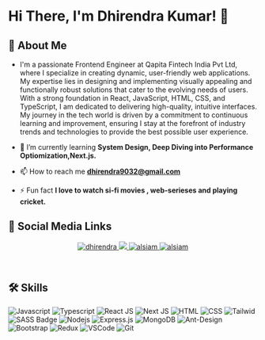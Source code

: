 <!--
<h2 align="center">
  Welcome to Dhirendra Kumar World!
  <img src="https://media.giphy.com/media/hvRJCLFzcasrR4ia7z/giphy.gif" width="28">
</h2>
-->

# Hi There, I'm Dhirendra Kumar! 👋


## 🚀 About Me

- I'm a passionate Frontend Engineer at Qapita Fintech India Pvt Ltd, where I specialize in creating dynamic, user-friendly web applications. My expertise lies in designing and implementing visually appealing and functionally robust solutions that cater to the evolving needs of users. With a strong foundation in React, JavaScript, HTML, CSS, and TypeScript, I am dedicated to delivering high-quality, intuitive interfaces. My journey in the tech world is driven by a commitment to continuous learning and improvement, ensuring I stay at the forefront of industry trends and technologies to provide the best possible user experience.
  
- 🌱 I’m currently learning **System Design, Deep Diving into Performance Optiomization,Next.js.**

- 📫 How to reach me **dhirendra9032@gmail.com**

- ⚡ Fun fact **I love to watch si-fi movies , web-serieses and playing cricket.**


## 🔗 Social Media Links
<p align="center">
 
 <a href="https://www.linkedin.com/in/dhirendra-kumar-9032/" target="_blank">
  <img src="https://img.shields.io/badge/LinkedIn-0077B5?style=for-the-badge&logo=linkedin&logoColor=white" alt="dhirendra"/>
 </a>
 
 <a href="https://twitter.com/dhirendrakr9032" target="_blank">
  <img src="https://img.shields.io/badge/Twitter-1DA1F2?style=for-the-badge&logo=twitter&logoColor=white" />
 </a>
 <a href="https://www.instagram.com/dhirendra9032/" target="_blank">
  <img src="https://img.shields.io/badge/Instagram-fe4164?style=for-the-badge&logo=instagram&logoColor=white" alt="alsiam" />
 </a> 
 <a href="https://www.facebook.com/dkboss9032/" target="_blank">
  <img src="https://img.shields.io/badge/Facebook-20BEFF?&style=for-the-badge&logo=facebook&logoColor=white" alt="alsiam"  />
  </a> 
</p>
<br />

## 🛠 Skills
![Javascript](https://img.shields.io/badge/Javascript-F0DB4F?style=for-the-badge&labelColor=black&logo=javascript&logoColor=F0DB4F)
![Typescript](https://img.shields.io/badge/Typescript-007acc?style=for-the-badge&labelColor=black&logo=typescript&logoColor=007acc)
![React JS](https://img.shields.io/badge/-React-61DBFB?style=for-the-badge&labelColor=black&logo=react&logoColor=61DBFB)
![Next JS](https://img.shields.io/badge/next.js-000000?style=for-the-badge&logo=nextdotjs&logoColor=white)
![HTML](https://img.shields.io/badge/HTML5-E34F26?style=for-the-badge&logo=html5&logoColor=white)
![CSS](https://img.shields.io/badge/CSS3-1572B6?style=for-the-badge&logo=css3&logoColor=white)
![Tailwid](https://img.shields.io/badge/Tailwind_CSS-grey?style=for-the-badge&logo=tailwind-css&logoColor=38B2AC)
![SASS Badge](https://img.shields.io/badge/Sass-CC6699?style=for-the-badge&logo=sass&logoColor=white)
![Nodejs](https://img.shields.io/badge/Nodejs-3C873A?style=for-the-badge&labelColor=black&logo=node.js&logoColor=3C873A)
![Express.js](https://img.shields.io/badge/Express.js-000000?style=for-the-badge&logo=express&logoColor=white)
![MongoDB](https://img.shields.io/badge/MongoDB-4EA94B?style=for-the-badge&logo=mongodb&logoColor=white)
![Ant-Design](https://img.shields.io/badge/AntDesign-0170FE?style=for-the-badge&logo=antdesign&logoColor=white)
![Bootstrap](https://img.shields.io/badge/Bootstrap-563D7C?style=for-the-badge&logo=bootstrap&logoColor=white)
![Redux](https://img.shields.io/badge/Redux-593D88?style=for-the-badge&logo=redux&logoColor=white)
![VSCode](https://img.shields.io/badge/Visual_Studio-0078d7?style=for-the-badge&logo=visual%20studio&logoColor=white)
![Git](https://img.shields.io/badge/Git-F05032?style=for-the-badge&logo=git&logoColor=white)

</br></br>

